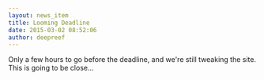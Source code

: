 ```yaml
---
layout: news_item
title: Looming Deadline
date: 2015-03-02 08:52:06
author: deepreef
---
```


Only a few hours to go before the deadline, and we're still tweaking the site.  This is going to be close...
